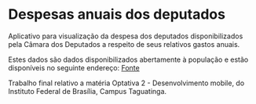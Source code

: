 # Despesas anuais dos deputados

Aplicativo para visualização da despesa dos deputados disponibilizados pela Câmara dos Deputados a respeito de seus relativos gastos anuais.

Estes dados são dados disponibilizados abertamente à população e estão disponíveis no seguinte endereço: [Fonte](https://dadosabertos.camara.leg.br/)

Trabalho final relativo a matéria Optativa 2 - Desenvolvimento mobile, do Instituto Federal de Brasília, Campus Taguatinga.